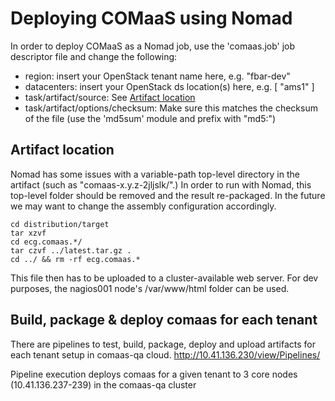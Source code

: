 # Deploying COMaaS using Nomad

In order to deploy COMaaS as a Nomad job, use the 'comaas.job' job descriptor file and change the following:

* region: insert your OpenStack tenant name here, e.g. "fbar-dev"
* datacenters: insert your OpenStack ds location(s) here, e.g. [ "ams1" ]
* task/artifact/source: See [Artifact location](#artifact-location)
* task/artifact/options/checksum: Make sure this matches the checksum of the file (use the 'md5sum' module and prefix with "md5:")

## Artifact location

Nomad has some issues with a variable-path top-level directory in the artifact (such as "comaas-x.y.z-2jljslk/".) In order to run with Nomad, this top-level folder should be removed and the result re-packaged. In the future we may want to change the assembly configuration accordingly.

<pre><code>cd distribution/target
tar xzvf <file.tar.gz>
cd ecg.comaas.*/
tar czvf ../latest.tar.gz .
cd ../ && rm -rf ecg.comaas.*</code></pre>

This file then has to be uploaded to a cluster-available web server. For dev purposes, the nagios001 node's /var/www/html folder can be used.


## Build, package & deploy comaas for each tenant  

There are pipelines to test, build, package, deploy and upload artifacts for each tenant setup in comaas-qa cloud. http://10.41.136.230/view/Pipelines/

Pipeline execution deploys comaas for a given tenant to 3 core nodes (10.41.136.237-239) in the comaas-qa cluster 

